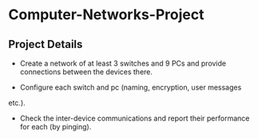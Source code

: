 # Computer-Networks-Project


## Project Details ##

- Create a network of at least 3 switches and 9 PCs and provide connections between the devices there.

- Configure each switch and pc (naming, encryption, user messages

etc.).

- Check the inter-device communications and report their performance for each (by pinging).
